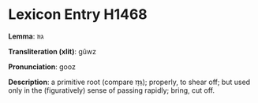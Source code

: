 # Lexicon Entry H1468

**Lemma**: גּוּז

**Transliteration (xlit)**: gûwz

**Pronunciation**: gooz

**Description**:
a primitive root (compare גַּזָז); properly, to shear off; but used only in the (figuratively) sense of passing rapidly; bring, cut off.
